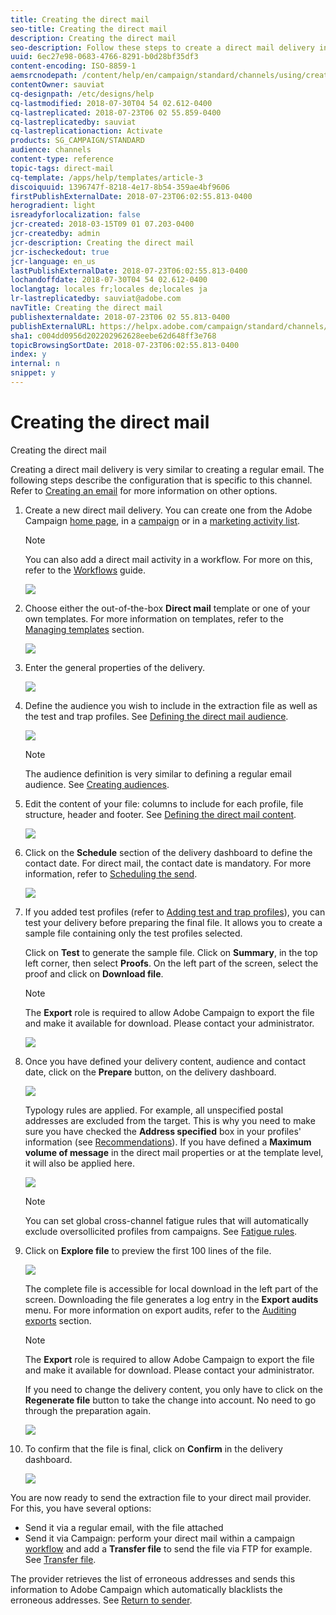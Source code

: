```yaml
---
title: Creating the direct mail
seo-title: Creating the direct mail
description: Creating the direct mail
seo-description: Follow these steps to create a direct mail delivery in Adobe Campaign.
uuid: 6ec27e98-0683-4766-8291-b0d28bf35df3
content-encoding: ISO-8859-1
aemsrcnodepath: /content/help/en/campaign/standard/channels/using/creating-the-direct-mail
contentOwner: sauviat
cq-designpath: /etc/designs/help
cq-lastmodified: 2018-07-30T04 54 02.612-0400
cq-lastreplicated: 2018-07-23T06 02 55.859-0400
cq-lastreplicatedby: sauviat
cq-lastreplicationaction: Activate
products: SG_CAMPAIGN/STANDARD
audience: channels
content-type: reference
topic-tags: direct-mail
cq-template: /apps/help/templates/article-3
discoiquuid: 1396747f-8218-4e17-8b54-359ae4bf9606
firstPublishExternalDate: 2018-07-23T06:02:55.813-0400
herogradient: light
isreadyforlocalization: false
jcr-created: 2018-03-15T09 01 07.203-0400
jcr-createdby: admin
jcr-description: Creating the direct mail
jcr-ischeckedout: true
jcr-language: en_us
lastPublishExternalDate: 2018-07-23T06:02:55.813-0400
lochandoffdate: 2018-07-30T04 54 02.612-0400
loclangtag: locales fr;locales de;locales ja
lr-lastreplicatedby: sauviat@adobe.com
navTitle: Creating the direct mail
publishexternaldate: 2018-07-23T06 02 55.813-0400
publishExternalURL: https://helpx.adobe.com/campaign/standard/channels/using/creating-the-direct-mail.html
sha1: c004dd0956d202202962628eebe62d648ff3e768
topicBrowsingSortDate: 2018-07-23T06:02:55.813-0400
index: y
internal: n
snippet: y
---
```


# Creating the direct mail

Creating the direct mail

Creating a direct mail delivery is very similar to creating a regular email. The following steps describe the configuration that is specific to this channel. Refer to [Creating an email](../../channels/using/creating-an-email.md) for more information on other options.

1. Create a new direct mail delivery. You can create one from the Adobe Campaign [home page](../../start/using/interface-description.md#home-page), in a [campaign](../../start/using/marketing-activities.md#creating-a-marketing-activity) or in a [marketing activity list](../../start/using/programs-and-campaigns.md#creating-a-campaign).

   >[!NOTE]
   >
   >You can also add a direct mail activity in a workflow. For more on this, refer to the [Workflows](../../automating/using/direct-mail-delivery.md) guide.

   ![](assets/direct_mail_1.png)

1. Choose either the out-of-the-box **Direct mail** template or one of your own templates. For more information on templates, refer to the [Managing templates](../../start/using/about-templates.md) section.

   ![](assets/direct_mail_2.png)

1. Enter the general properties of the delivery.

   ![](assets/direct_mail_3.png)

1. Define the audience you wish to include in the extraction file as well as the test and trap profiles. See [Defining the direct mail audience](../../channels/using/defining-the-direct-mail-audience.md). 

   ![](assets/direct_mail_4.png)

   >[!NOTE]
   >
   >The audience definition is very similar to defining a regular email audience. See [Creating audiences](../../audiences/using/creating-audiences.md).

1. Edit the content of your file: columns to include for each profile, file structure, header and footer. See [Defining the direct mail content](../../channels/using/defining-the-direct-mail-content.md).

   ![](assets/direct_mail_5.png)

1. Click on the **Schedule** section of the delivery dashboard to define the contact date. For direct mail, the contact date is mandatory. For more information, refer to [Scheduling the send](../../sending/using/about-scheduling-messages.md).

   ![](assets/direct_mail_8.png)

1. If you added test profiles (refer to [Adding test and trap profiles](../../channels/using/defining-the-direct-mail-audience.md#adding-test-and-trap-profiles)), you can test your delivery before preparing the final file. It allows you to create a sample file containing only the test profiles selected.

   Click on **Test** to generate the sample file. Click on **Summary**, in the top left corner, then select **Proofs**. On the left part of the screen, select the proof and click on **Download file**.

   >[!NOTE]
   >
   >The **Export** role is required to allow Adobe Campaign to export the file and make it available for download. Please contact your administrator.

   ![](assets/direct_mail_19.png)

1. Once you have defined your delivery content, audience and contact date, click on the **Prepare** button, on the delivery dashboard.

   ![](assets/direct_mail_16.png)

   Typology rules are applied. For example, all unspecified postal addresses are excluded from the target. This is why you need to make sure you have checked the **Address specified** box in your profiles' information (see [Recommendations](../../channels/using/about-direct-mail.md#recommendations)). If you have defined a **Maximum volume of message** in the direct mail properties or at the template level, it will also be applied here.

   ![](assets/direct_mail_25.png)

   >[!NOTE]
   >
   >You can set global cross-channel fatigue rules that will automatically exclude oversollicited profiles from campaigns. See [Fatigue rules](../../administration/using/fatigue-rules.md).

1. Click on **Explore file** to preview the first 100 lines of the file. 

   ![](assets/direct_mail_18.png)

   The complete file is accessible for local download in the left part of the screen. Downloading the file generates a log entry in the **Export audits** menu. For more information on export audits, refer to the [Auditing exports](../../administration/using/auditing-export-logs.md) section.

   >[!NOTE]
   >
   >The **Export** role is required to allow Adobe Campaign to export the file and make it available for download. Please contact your administrator.

   If you need to change the delivery content, you only have to click on the **Regenerate file** button to take the change into account. No need to go through the preparation again. 

   ![](assets/direct_mail_21.png)

1. To confirm that the file is final, click on **Confirm** in the delivery dashboard.

   ![](assets/direct_mail_20.png)

You are now ready to send the extraction file to your direct mail provider. For this, you have several options:

* Send it via a regular email, with the file attached
* Send it via Campaign: perform your direct mail within a campaign [workflow](../../automating/using/direct-mail-delivery.md) and add a **Transfer file** to send the file via FTP for example. See [Transfer file](../../automating/using/transfer-file.md).

The provider retrieves the list of erroneous addresses and sends this information to Adobe Campaign which automatically blacklists the erroneous addresses. See [Return to sender](../../channels/using/return-to-sender.md).

